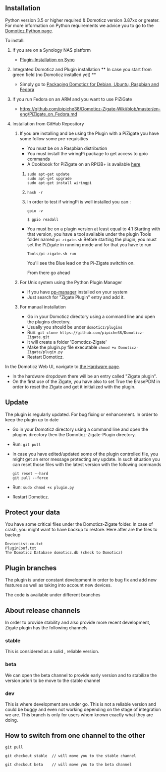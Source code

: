 ## Installation

Python version 3.5 or higher required &amp; Domoticz version 3.87xx or greater.
For more information on Python requirements we advice you to go to the [Domoticz Python page](https://www.domoticz.com/wiki/Using_Python_plugins).

To install:

1. If you are on a Synology NAS platform
   * [Plugin-Installation on Syno](Plugin-Installation-on-Synology-NAS.md)
   
1. Integrated Domoticz and Plugin installation ** In case you start from green field (no Domoticz installed yet) **
   * Simply go to [Packaging Domoticz for Debian, Ubuntu, Raspbian and Fedora](https://danielpocock.com/domoticz-packaging-debian-ubuntu-raspbian-fedora/)
   
1. If you run Fedora on an ARM and you want to use PiZiGate 
   * https://github.com/pipiche38/Domoticz-Zigate-Wiki/blob/master/en-eng/PiZigate_on_Fedora.md
   
1. Installation from GitHub Repository
   
   1. If you are installing and be using the Plugin with a PiZigate you have some follow some pre-requisities
      * You must be on a Raspbian distribution
      * You must install the wiringPi package to get access to gpio commands
      * A Cookbook for PiZigate on an RPI3B+ is available [here](https://github.com/pipiche38/Domoticz-Zigate-Wiki/blob/master/en-eng/PiZigate-RPI3B+-Cookbook.md)
   
      1. ```
         sudo apt-get update
         sudo apt-get upgrade
         sudo apt-get install wiringpi
         ```
     
      1. `hash -r`
     
      1. In order to test if wiringPi is well installed you can :
     
         `gpio -v`
     
         `$ gpio readall`
     
      * You must be on a plugin version at least equal to 4.1
        Starting with that version, you have a tool available under the plugin Tools folder named `pi-zigate.sh`
        Before starting the plugin, you must set the PiZigate in running mode and for that you have to run
     
         `Tools/pi-zigate.sh run`
     
         You'll see the Blue lead on the Pi-Zigate switchin on.
     
        From there go ahead
     
   1. For Unix system using the Python Plugin Manager
      * If you have [pp-manager](https://github.com/ycahome/pp-manager) installed on your system
      * Just search for "Zigate Plugin" entry and add it.

   1. For manual installation
      * Go in your Domoticz directory using a command line and open the plugins directory.
      * Usually you should be under <code>domoticz/plugins</code>
      * Run: `git clone https://github.com/pipiche38/Domoticz-Zigate.git`
      * It will create a folder 'Domoticz-Zigate'
      * Make the plugin.py file executable `chmod +x Domoticz-Zigate/plugin.py`
      * Restart Domoticz.

In the Domoticz Web UI, navigate to [the Hardware page](https://github.com/pipiche38/Domoticz-Zigate-Wiki/blob/master/en-eng/DzPluginMenu.md). 

  * In the hardware dropdown there will be an entry called &quot;Zigate plugin&quot;.
  * On the first use of the Zigate, you have also to set True the ErasePDM in order to reset the ZIgate and get it initialized with the plugin.



## Update

The plugin is regularly updated. For bug fixing or enhancement. In order to keep the plugin up to date

* Go in your Domoticz directory using a command line and open the plugins directory then the Domoticz-Zigate-Plugin directory.
* Run: `git pull`
* In case you have edited/updated some of the plugin controlled file, you might get an error message protecting any update. In such situation you can reset those files with the latest version with the following commands
  ```
  git reset –-hard
  git pull --force
  ```

* Run: `sudo chmod +x plugin.py`
* Restart Domoticz.

## Protect your data

You have some critical files under the Domoticz-Zigate folder. In case of crash, you might want to have backup to restore. Here after are the files to backup

    DeviceList-xx.txt
    PluginConf.txt
    The Domoticz Database domoticz.db (check to Domoticz)

## Plugin branches

The plugin is under constant development in order to bug fix and add new features as well as taking into account new devices.

The code is available under different branches

## About release channels

In order to provide stability and also provide more recent development, Zigate plugin has the following channels

### stable

This is considered as a solid , reliable version.

### beta

We can open the beta channel to provide early version and to stabilize the version priori to be move to the stable channel

### dev

This is where development are under go. This is not a reliable version and could be buggy and even not working depending on the stage of integration we are.
This branch is only for users whom known exactly what they are doing.

## How to switch from one channel to the other

`git pull`

`git checkout stable  // will move you to the stable channel`

`git checkout beta    // will move you to the beta channel`
